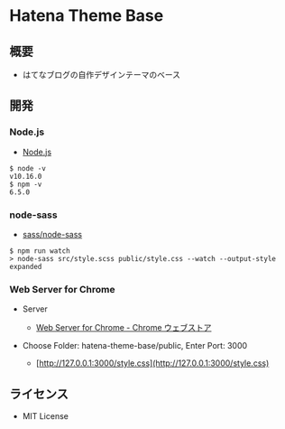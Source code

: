 # Hatena Theme Base


## 概要

- はてなブログの自作デザインテーマのベース


## 開発

### Node.js
- [Node.js](https://nodejs.org/ja/)

```
$ node -v
v10.16.0
$ npm -v
6.5.0
```

### node-sass
- [sass/node-sass](https://github.com/sass/node-sass)

```
$ npm run watch
> node-sass src/style.scss public/style.css --watch --output-style expanded
```

### Web Server for Chrome
- Server
  - [Web Server for Chrome - Chrome ウェブストア](https://chrome.google.com/webstore/detail/web-server-for-chrome/ofhbbkphhbklhfoeikjpcbhemlocgigb)

- Choose Folder: hatena-theme-base/public, Enter Port: 3000
  - [http://127.0.0.1:3000/style.css](http://127.0.0.1:3000/style.css)


## ライセンス

- MIT License
